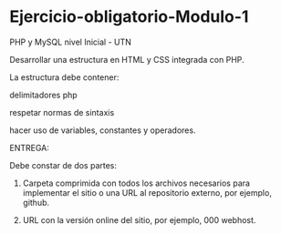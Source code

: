 # Ejercicio-obligatorio-Modulo-1
PHP y MySQL nivel Inicial - UTN

Desarrollar una estructura en HTML y CSS integrada con PHP.

La estructura debe contener:

delimitadores php

respetar normas de sintaxis

hacer uso de variables, constantes y operadores.



ENTREGA:

Debe constar de dos partes:

1)  Carpeta comprimida con todos los archivos necesarios para implementar el sitio o una URL al repositorio externo, por ejemplo, github.

2)  URL con la versión online del sitio, por ejemplo, 000 webhost.
